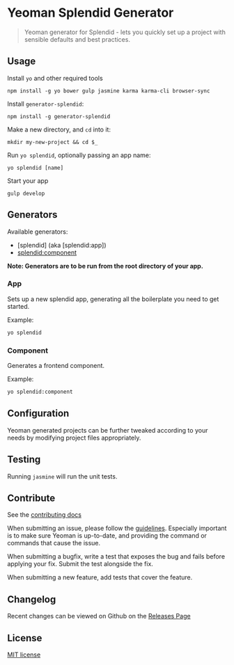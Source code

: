 # Yeoman Splendid Generator

> Yeoman generator for Splendid - lets you quickly set up a project with sensible defaults and best practices.

## Usage

Install `yo` and other required tools
```
npm install -g yo bower gulp jasmine karma karma-cli browser-sync
```

Install `generator-splendid`:
```
npm install -g generator-splendid
```

Make a new directory, and `cd` into it:
```
mkdir my-new-project && cd $_
```

Run `yo splendid`, optionally passing an app name:
```
yo splendid [name]
```

Start your app
```
gulp develop
```

## Generators

Available generators:

* [splendid] (aka [splendid:app])
* [splendid:component](#name)

**Note: Generators are to be run from the root directory of your app.**

### App
Sets up a new splendid app, generating all the boilerplate you need to get started. 

Example:
```bash
yo splendid
```

### Component
Generates a frontend component.

Example:
```bash
yo splendid:component
```

## Configuration
Yeoman generated projects can be further tweaked according to your needs by modifying project files appropriately.

## Testing

Running `jasmine` will run the unit tests.

## Contribute

See the [contributing docs](https://github.com/yeoman/yeoman/blob/master/contributing.md)

When submitting an issue, please follow the [guidelines](https://github.com/yeoman/yeoman/blob/master/contributing.md#issue-submission). Especially important is to make sure Yeoman is up-to-date, and providing the command or commands that cause the issue.

When submitting a bugfix, write a test that exposes the bug and fails before applying your fix. Submit the test alongside the fix.

When submitting a new feature, add tests that cover the feature.

## Changelog

Recent changes can be viewed on Github on the [Releases Page](https://github.com/namics/generator-splendid/releases)

## License

[MIT license](http://opensource.org/licenses/MIT)
